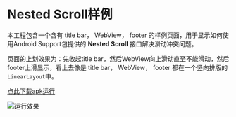 # Nested Scroll样例

本工程包含一个含有 title bar， WebView， footer 的样例页面，用于显示如何使用Android Support包提供的 **Nested Scroll** 接口解决滑动冲突问题。

页面的上划效果为：先收起title bar，然后WebView向上滑动直至不能滑动，然后footer上滑显示，看上去像是 title bar， WebView， footer 都在一个竖向排版的`LinearLayout`中。

[点此下载apk运行](https://github.com/liuwons/NestedScrollExample/releases/download/v1.0.0/nested_scroll_example_v1.0.0.apk)

![运行效果](./nested_scroll.gif)

